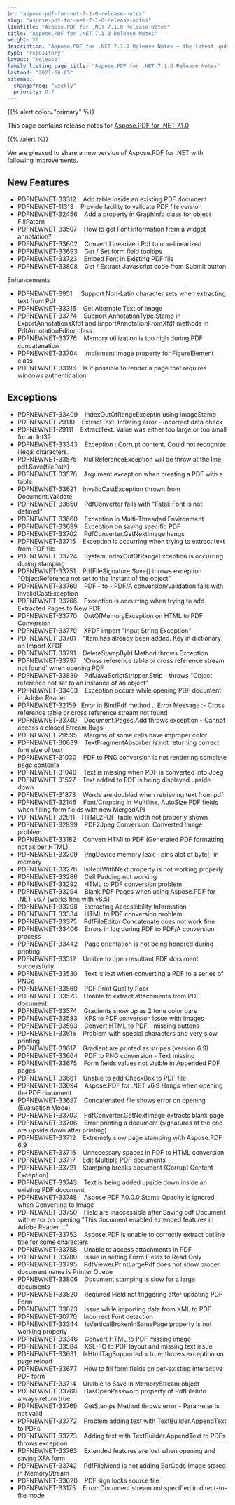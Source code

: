 ```yaml
---
id: "aspose-pdf-for-net-7-1-0-release-notes"
slug: "aspose-pdf-for-net-7-1-0-release-notes"
linktitle: "Aspose.PDF for .NET 7.1.0 Release Notes"
title: "Aspose.PDF for .NET 7.1.0 Release Notes"
weight: 50
description: "Aspose.PDF for .NET 7.1.0 Release Notes – the latest updates and fixes."
type: "repository"
layout: "release"
family_listing_page_title: "Aspose.PDF for .NET 7.1.0 Release Notes"
lastmod: "2021-06-05"
sitemap:
  changefreq: "weekly"
  priority: 0.7
---
```


{{% alert color="primary" %}}

This page contains release notes for [Aspose.PDF for .NET 7.1.0](https://releases.aspose.com/pdf/net/new-releases/aspose.pdf-for-.net-7.1.0/)

{{% /alert %}}

We are pleased to share a new version of Aspose.PDF for .NET with following improvements.
## **New Features**
- PDFNEWNET-33312    Add table inside an existing PDF document
- PDFNEWNET-11313    Provide facility to validate PDF file version
- PDFNEWNET-32456    Add a property in GraphInfo class for object FillPatern
- PDFNEWNET-33507    How to get Font information from a widget annotation?
- PDFNEWNET-33602    Convert Linearized Pdf to non-linearized
- PDFNEWNET-33693    Get / Set form field tooltips
- PDFNEWNET-33723    Embed Font in Existing PDF file
- PDFNEWNET-33808    Get / Extract Javascript code from Submit button

Enhancements

- PDFNEWNET-3951     Support Non-Latin character sets when extracting text from Pdf
- PDFNEWNET-33316    Get Alternate Text of Image
- PDFNEWNET-33774    Support AnnotationType.Stamp in ExportAnnotationsXfdf and ImportAnnotationFromXfdf methods in PdfAnnotationEditor class
- PDFNEWNET-33776    Memory utilization is too high during PDF concatenation
- PDFNEWNET-33704    Implement Image property for FigureElement class
- PDFNEWNET-33196    Is it possible to render a page that requires windows authentication
## **Exceptions**
- PDFNEWNET-33409    IndexOutOfRangeExceptin using ImageStamp
- PDFNEWNET-29110    ExtractText: Inflating error - incorrect data check
- PDFNEWNET-29111    ExtractText: Value was either too large or too small for an Int32.
- PDFNEWNET-33343    Exception : Corrupt content. Could not recognize illegal characters.
- PDFNEWNET-33575    NullReferenceException will be throw at the line pdf.Save(filePath)
- PDFNEWNET-33578    Argument exception when creating a PDF with a table
- PDFNEWNET-33621    InvalidCastException thrown from Document.Validate
- PDFNEWNET-33650    PdfConverter fails with "Fatal: Font is not defined"
- PDFNEWNET-33660    Exception in Multi-Threaded Environment
- PDFNEWNET-33699    Exception on saving specific PDF
- PDFNEWNET-33702    PdfConverter.GetNextImage hangs
- PDFNEWNET-33715    Exception is occurring when trying to extract text from PDF file
- PDFNEWNET-33724    System.IndexOutOfRangeException is occurring during stamping
- PDFNEWNET-33751    PdfFileSignature.Save() throws exception "ObjectReference not set to the instant of the object"
- PDFNEWNET-33760    PDF - to - PDF/A conversion/validation fails with InvalidCastException
- PDFNEWNET-33766    Exception is occurring when trying to add Extracted Pages to New PDF
- PDFNEWNET-33770    OutOfMemoryException on HTML to PDF Conversion
- PDFNEWNET-33779    XFDF Import "Input String Exception"
- PDFNEWNET-33781    "Item has already been added. Key in dictionary on Import XFDF
- PDFNEWNET-33791    DeleteStampById Method throws Exception
- PDFNEWNET-33797    'Cross reference table or cross reference stream not found' when opening PDF
- PDFNEWNET-33830    PdfJavaScriptStripper.Strip - throws "Object reference not set to an instance of an object"
- PDFNEWNET-33403    Exception occurs while opening PDF document in Adobe Reader
- PDFNEWNET-32159   Error in BindPdf method .. Error Message :- Cross reference table or cross reference stream not found
- PDFNEWNET-33740    Document.Pages.Add throws exception - Cannot access a closed Stream
  Bugs
- PDFNEWNET-29595    Margins of some cells have improper color
- PDFNEWNET-30639    TextFragmentAbsorber is not returning correct font size of text
- PDFNEWNET-31030    PDF to PNG conversion is not rendering complete page contents
- PDFNEWNET-31046    Text is missing when PDF is converted into Jpeg
- PDFNEWNET-31527    Text added to PDF is being displayed upside down
- PDFNEWNET-31873    Words are doubled when retrieving text from pdf
- PDFNEWNET-32146    Font/Cropping in Multiline, AutoSize PDF fields when filling form fields with new MergedAPI
- PDFNEWNET-32811    HTML2PDF Table width not properly shown
- PDFNEWNET-32899    PDF2Jpeg Conversion. Converted Image problem
- PDFNEWNET-33182    Convert HTMl to PDF (Generated PDF formatting not as per HTML)
- PDFNEWNET-33209    PngDevice memory leak - pins alot of byte[] in memory
- PDFNEWNET-33278    IsKeptWithNext property is not working properly
- PDFNEWNET-33286    Cell Padding not working
- PDFNEWNET-33292    HTML to PDF conversion problem
- PDFNEWNET-33294    Blank PDF Pages when using Aspose.PDF for .NET v6.7 (works fine with v6.5)
- PDFNEWNET-33298    Extracting Accessibility Information
- PDFNEWNET-33334    HTML to PDF conversion problem
- PDFNEWNET-33375    PdfFileEditor Concatenate does not work fine
- PDFNEWNET-33406    Errors in log during PDF to PDF/A conversion process
- PDFNEWNET-33442    Page orientation is not being honored during printing
- PDFNEWNET-33512    Unable to open resultant PDF document successfully
- PDFNEWNET-33530    Text is lost when converting a PDF to a series of PNGs
- PDFNEWNET-33560    PDF Print Quality Poor
- PDFNEWNET-33573    Unable to extract attachments from PDF document
- PDFNEWNET-33574    Gradients show up as 2 tone color bars
- PDFNEWNET-33583    XPS to PDF conversion issue with images
- PDFNEWNET-33593    Convert HTML to PDF - missing buttons
- PDFNEWNET-33615    Problem with special characters and very slow printing
- PDFNEWNET-33617    Gradient are printed as stripes (version 6.9)
- PDFNEWNET-33664    PDF to PNG conversion - Text missing
- PDFNEWNET-33675    Form fields values not visible in Appended PDF pages
- PDFNEWNET-33681    Unable to add CheckBox to PDF file
- PDFNEWNET-33694    Aspose.PDF for .NET v6.9 Hangs when opening the PDF document
- PDFNEWNET-33697    Concatenated file shows error on opening (Evaluation Mode)
- PDFNEWNET-33703    PdfConverter.GetNextImage extracts blank page
- PDFNEWNET-33706    Error printing a document (signatures at the end are upside down after printing)
- PDFNEWNET-33712    Extremely slow page stamping with Aspose.PDF 6.9
- PDFNEWNET-33716    Unnecessary spaces in PDF to HTML conversion
- PDFNEWNET-33717    Edit Multiple PDF documents
- PDFNEWNET-33721    Stamping breaks document (Corrupt Content Exception)
- PDFNEWNET-33743    Text is being added upside down inside an existing PDF document
- PDFNEWNET-33748    Aspose PDF 7.0.0.0 Stamp Opacity is ignored when Converting to Image
- PDFNEWNET-33750    Field are inaccessible after Saving pdf Document with error on opening "This document enabled extended features in Adobe Reader ..."
- PDFNEWNET-33753    Aspose.PDF is unable to correctly extract outline title for some characters
- PDFNEWNET-33758    Unable to access attachments in PDF
- PDFNEWNET-33780    Issue in setting Form Fields to Read Only
- PDFNEWNET-33795    PdfViewer.PrintLargePdf does not show proper document name is Printer Queue
- PDFNEWNET-33806    Document stamping is slow for a large documents
- PDFNEWNET-33820    Required Field not triggering after updating PDF Form
- PDFNEWNET-33823    Issue while importing data from XML to PDF
- PDFNEWNET-30770    Incorrect Font detection
- PDFNEWNET-33344    IsVerticalBrokenInSamePage property is not working properly
- PDFNEWNET-33346    Convert HTML to PDF missing image
- PDFNEWNET-33584    XSL-FO to PDF layout and missing text issue
- PDFNEWNET-33631    IsHtmlTagSupported = true; throws exception on page reload
- PDFNEWNET-33677    How to fill form fields on per-existing interactive PDF form
- PDFNEWNET-33714    Unable to Save in MemoryStream object
- PDFNEWNET-33768    HasOpenPassword property of PdfFileInfo always return true
- PDFNEWNET-33769    GetStamps Method throws error - Parameter is not valid
- PDFNEWNET-33772    Problem adding text with TextBuilder.AppendText to PDFs
- PDFNEWNET-33773    Adding text with TextBuilder.AppendText to PDFs throws exception
- PDFNEWNET-33763    Extended features are lost when opening and saving XFA form
- PDFNEWNET-33742    PdfFileMend is not adding BarCode Image stored in MemoryStream
- PDFNEWNET-33620    PDF sign locks source file
- PDFNEWNET-33175    Error: Document stream not specified in direct-to-file mode
